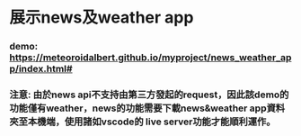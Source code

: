 # 展示news及weather app
### demo: https://meteoroidalbert.github.io/myproject/news_weather_app/index.html#
### 注意: 由於news api不支持由第三方發起的request，因此該demo的功能僅有weather，news的功能需要下載news&weather app資料夾至本機端，使用諸如vscode的 live server功能才能順利運作。
